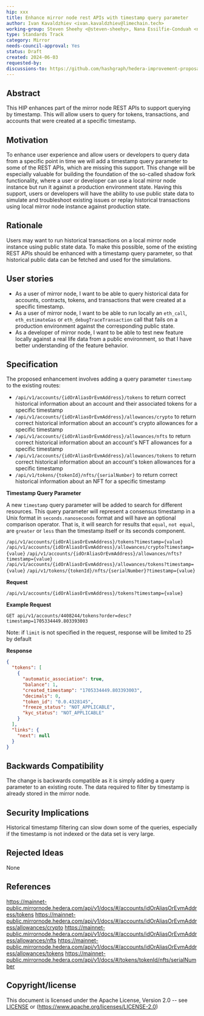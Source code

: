 ```yaml
---
hip: xxx
title: Enhance mirror node rest APIs with timestamp query parameter
author: Ivan Kavaldzhiev <ivan.kavaldzhiev@limechain.tech>
working-group: Steven Sheehy <@steven-sheehy>, Nana Essilfie-Conduah <nana@swirldslabs.com>
type: Standards Track
category: Mirror
needs-council-approval: Yes
status: Draft
created: 2024-06-03
requested-by: 
discussions-to: https://github.com/hashgraph/hedera-improvement-proposal/pull/xxx
---
```


## Abstract

This HIP enhances part of the mirror node REST APIs to support querying by timestamp. This will allow users to query for tokens, transactions, and accounts that were created at a specific timestamp.

## Motivation

To enhance user experience and allow users or developers to query data from a specific point in time we will add a timestamp query parameter to some of the REST APIs, which are missing this support.
This change will be especially valuable for building the foundation of the so-called shadow fork functionality, where a user or developer can use a local mirror node instance but run it against a production environment state.
Having this support, users or developers will have the ability to use public state data to simulate and troubleshoot existing issues or replay historical transactions using local mirror node instance against production state.

## Rationale

Users may want to run historical transactions on a local mirror node instance using public state data. To make this possible, some of the existing REST APIs should be enhanced with a timestamp query parameter, so that historical public data can be fetched and used
for the simulations.

## User stories

- As a user of mirror node, I want to be able to query historical data for accounts, contracts, tokens, and transactions that were created at a specific timestamp.
- As a user of mirror node, I want to be able to run locally an `eth_call`, `eth_estimateGas` or `eth_debugTraceTransaction` call that fails on a production environment against the corresponding public state.
- As a developer of mirror node, I want to be able to test new feature locally against a real life data from a public environment, so that I have better understanding of the feature behavior.

## Specification

The proposed enhancement involves adding a query parameter `timestamp` to the existing routes:

- `/api/v1/accounts/{idOrAliasOrEvmAddress}/tokens` to return correct historical information about an account and their associated tokens for a specific timestamp
- `/api/v1/accounts/{idOrAliasOrEvmAddress}/allowances/crypto` to return correct historical information about an account's crypto allowances for a specific timestamp
- `/api/v1/accounts/{idOrAliasOrEvmAddress}/allowances/nfts` to return correct historical information about an account's NFT allowances for a specific timestamp
- `/api/v1/accounts/{idOrAliasOrEvmAddress}/allowances/tokens` to return correct historical information about an account's token allowances for a specific timestamp
- `/api/v1/tokens/{tokenId}/nfts/{serialNumber}` to return correct historical information about an NFT for a specific timestamp

**Timestamp Query Parameter**

A new `timestamp` query parameter will be added to search for different resources. This query parameter will represent a consensus timestamp in a Unix format in `seconds.nanoseconds` format and will have an optional comparison operator. That is, it will search for results that `equal`, `not equal`, are `greater` or `less` than the timestamp itself or its seconds component.

`/api/v1/accounts/{idOrAliasOrEvmAddress}/tokens?timestamp={value}`
`/api/v1/accounts/{idOrAliasOrEvmAddress}/allowances/crypto?timestamp={value}`
`/api/v1/accounts/{idOrAliasOrEvmAddress}/allowances/nfts?timestamp={value}`
`/api/v1/accounts/{idOrAliasOrEvmAddress}/allowances/tokens?timestamp={value}`
`/api/v1/tokens/{tokenId}/nfts/{serialNumber}?timestamp={value}`

**Request**
```
/api/v1/accounts/{idOrAliasOrEvmAddress}/tokens?timestamp={value}
```
**Example Request**

```
GET api/v1/accounts/4408244/tokens?order=desc?timestamp=1705334449.803393003
```
Note: if ```limit``` is not specified in the request, response will be limited to 25 by default

**Response**

```json
{
  "tokens": [
    {
      "automatic_association": true,
      "balance": 1,
      "created_timestamp": "1705334449.803393003",
      "decimals": 0,
      "token_id": "0.0.4328145",
      "freeze_status": "NOT_APPLICABLE",
      "kyc_status": "NOT_APPLICABLE"
    }
  ],
  "links": {
    "next": null
  }
}
```

## **Backwards Compatibility**

The change is backwards compatible as it is simply adding а query parameter to an existing route. The data required to filter by timestamp is already stored in the mirror node.

## Security Implications

Historical timestamp filtering can slow down some of the queries, especially if the timestamp is not indexed or the data set is very large.

## Rejected Ideas

None

## References

https://mainnet-public.mirrornode.hedera.com/api/v1/docs/#/accounts/idOrAliasOrEvmAddress/tokens
https://mainnet-public.mirrornode.hedera.com/api/v1/docs/#/accounts/idOrAliasOrEvmAddress/allowances/crypto
https://mainnet-public.mirrornode.hedera.com/api/v1/docs/#/accounts/idOrAliasOrEvmAddress/allowances/nfts
https://mainnet-public.mirrornode.hedera.com/api/v1/docs/#/accounts/idOrAliasOrEvmAddress/allowances/tokens
https://mainnet-public.mirrornode.hedera.com/api/v1/docs/#/tokens/tokenId/nfts/serialNumber

## Copyright/license

This document is licensed under the Apache License, Version 2.0 -- see [LICENSE](https://www.notion.so/LICENSE) or (https://www.apache.org/licenses/LICENSE-2.0)
